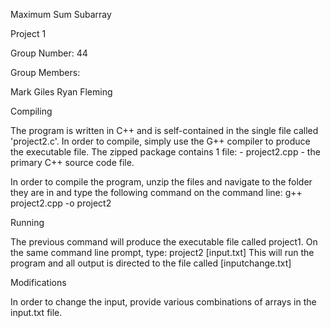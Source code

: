 Maximum Sum Subarray

Project 1

Group Number: 44

Group Members:

Mark Giles Ryan Fleming

Compiling

The program is written in C++ and is self-contained in the single file called 'project2.c'. 
In order to compile, simply use the G++ compiler to produce the executable file. 
The zipped package contains 1 file: - project2.cpp - the primary C++ source code file.

In order to compile the program, unzip the files and navigate to the folder they are in and type
the following command on the command line: g++ project2.cpp -o project2

Running

The previous command will produce the executable file called project1. On the same command line prompt, 
type:
project2 [input.txt]
This will run the program and all output is directed to the file called [inputchange.txt]

Modifications

In order to change the input, provide various combinations of arrays in the input.txt file.
